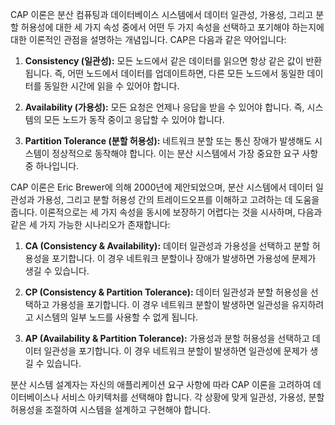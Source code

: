 CAP 이론은 분산 컴퓨팅과 데이터베이스 시스템에서 데이터 일관성, 가용성, 그리고 분할 허용성에 대한 세 가지 속성 중에서 어떤 두 가지 속성을 선택하고 포기해야 하는지에 대한 이론적인 관점을 설명하는 개념입니다. CAP은 다음과 같은 약어입니다:

1. **Consistency (일관성):** 모든 노드에서 같은 데이터를 읽으면 항상 같은 값이 반환됩니다. 즉, 어떤 노드에서 데이터를 업데이트하면, 다른 모든 노드에서 동일한 데이터를 동일한 시간에 읽을 수 있어야 합니다.
    
2. **Availability (가용성):** 모든 요청은 언제나 응답을 받을 수 있어야 합니다. 즉, 시스템의 모든 노드가 동작 중이고 응답할 수 있어야 합니다.
    
3. **Partition Tolerance (분할 허용성):** 네트워크 분할 또는 통신 장애가 발생해도 시스템이 정상적으로 동작해야 합니다. 이는 분산 시스템에서 가장 중요한 요구 사항 중 하나입니다.
    

CAP 이론은 Eric Brewer에 의해 2000년에 제안되었으며, 분산 시스템에서 데이터 일관성과 가용성, 그리고 분할 허용성 간의 트레이드오프를 이해하고 고려하는 데 도움을 줍니다. 이론적으로는 세 가지 속성을 동시에 보장하기 어렵다는 것을 시사하며, 다음과 같은 세 가지 가능한 시나리오가 존재합니다:

1. **CA (Consistency & Availability):** 데이터 일관성과 가용성을 선택하고 분할 허용성을 포기합니다. 이 경우 네트워크 분할이나 장애가 발생하면 가용성에 문제가 생길 수 있습니다.
    
2. **CP (Consistency & Partition Tolerance):** 데이터 일관성과 분할 허용성을 선택하고 가용성을 포기합니다. 이 경우 네트워크 분할이 발생하면 일관성을 유지하려고 시스템의 일부 노드를 사용할 수 없게 됩니다.
    
3. **AP (Availability & Partition Tolerance):** 가용성과 분할 허용성을 선택하고 데이터 일관성을 포기합니다. 이 경우 네트워크 분할이 발생하면 일관성에 문제가 생길 수 있습니다.
    

분산 시스템 설계자는 자신의 애플리케이션 요구 사항에 따라 CAP 이론을 고려하여 데이터베이스나 서비스 아키텍처를 선택해야 합니다. 각 상황에 맞게 일관성, 가용성, 분할 허용성을 조절하여 시스템을 설계하고 구현해야 합니다.